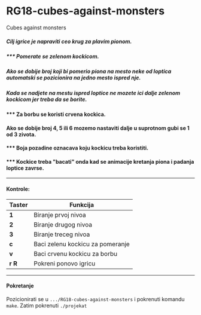 # RG18-cubes-against-monsters
Cubes against monsters

##### Cilj igrice je napraviti ceo krug za plavim pionom. 
##### *** Pomerate se zelenom kockicom.
#####    Ako se dobije broj koji bi pomerio piona na mesto neke od loptica automatski se pozicionira na jedno mesto ispred nje.
#####    Kada se nadjete na mestu ispred loptice ne mozete ici dalje zelenom kockicom jer treba da se borite. 
#### *** Za borbu se koristi crvena kockica. 
####     Ako se dobije broj 4, 5 ili 6 mozemo nastaviti dalje u suprotnom gubi se 1 od 3 zivota.
#### *** Boja pozadine oznacava koju kockicu treba koristiti.
#### *** Kockice treba "bacati" onda kad se animacije kretanja piona i padanja loptice zavrse.
<hr>

#### Kontrole:

| Taster      | Funkcija |
| ----------- | ----------- |
| **1**       | Biranje prvoj nivoa       |
| **2**   | Biranje drugog nivoa        |
| **3**   | Biranje treceg nivoa        |
| **c**   | Baci zelenu kockicu za pomeranje      |
| **v**   | Baci crvenu kockicu za borbu        |
| **r** **R**   | Pokreni ponovo igricu        |


<hr>

#### Pokretanje
Pozicionirati se u ```.../RG18-cubes-against-monsters``` i pokrenuti komandu  ```make```. Zatim pokrenuti ```./projekat```
